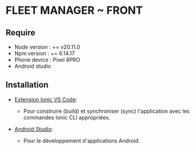 # FLEET MANAGER ~ FRONT

## Require 
-  Node version : += v20.11.0
-  Npm version : += 6.14.17
-  Phone device : Pixel 8PRO
-  Android studio


## Installation
- [Extension Ionic VS Code](https://ionicframework.com/docs/cli):
  - Pour construire (build) et synchroniser (sync) l'application avec les commandes Ionic CLI appropriées.

- [Android Studio](https://developer.android.com/studio?hl=fr): 
  - Pour le développement d'applications Android.
